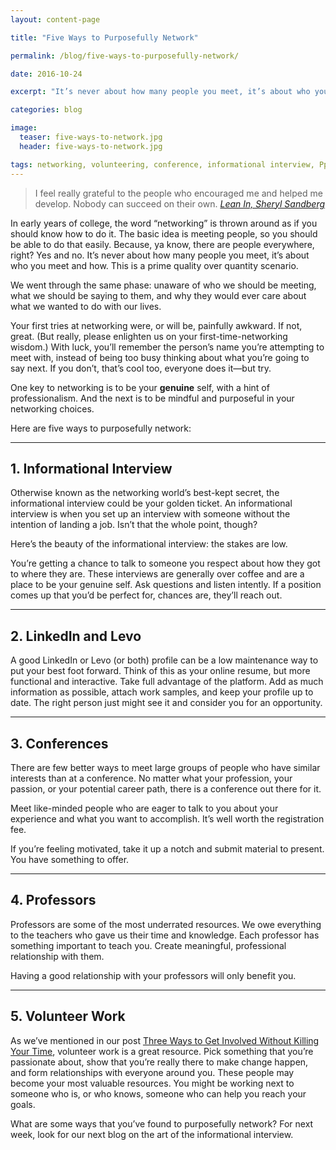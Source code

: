 ```yaml
---
layout: content-page

title: "Five Ways to Purposefully Network"

permalink: /blog/five-ways-to-purposefully-network/

date: 2016-10-24

excerpt: "It’s never about how many people you meet, it’s about who you meet and how. This is a prime quality over quantity scenario."

categories: blog

image:
  teaser: five-ways-to-network.jpg
  header: five-ways-to-network.jpg

tags: networking, volunteering, conference, informational interview, Pprofessors
---
```


>I feel really grateful to the people who encouraged me and helped me develop. Nobody can succeed on their own. *[Lean In, Sheryl Sandberg](/reading-list/)*

In early years of college, the word “networking” is thrown around as if you should know how to do it. The basic idea is meeting people, so you should be able to do that easily. Because, ya know, there are people everywhere, right? Yes and no. It’s never about how many people you meet, it’s about who you meet and how. This is a prime quality over quantity scenario. 

We went through the same phase: unaware of who we should be meeting, what we should be saying to them, and why they would ever care about what we wanted to do with our lives. 

Your first tries at networking were, or will be, painfully awkward. If not, great. (But really, please enlighten us on your first-time-networking wisdom.) With luck, you’ll remember the person’s name you’re attempting to meet with, instead of being too busy thinking about what you’re going to say next. If you don’t, that’s cool too, everyone does it—but try.  

One key to networking is to be your **genuine** self, with a hint of professionalism. And the next is to be mindful and purposeful in your networking choices. 

Here are five ways to purposefully network: 

<hr class="secondary">

## 1. Informational Interview

Otherwise known as the networking world’s best-kept secret, the informational interview could be your golden ticket. An informational interview is when you set up an interview with someone without the intention of landing a job. Isn’t that the whole point, though? 

Here’s the beauty of the informational interview: the stakes are low. 

You’re getting a chance to talk to someone you respect about how they got to where they are. These interviews are generally over coffee and are a place to be your genuine self. Ask questions and listen intently. If a position comes up that you’d be perfect for, chances are, they’ll reach out. 

<hr class="secondary">

## 2. LinkedIn and Levo

A good LinkedIn or Levo (or both) profile can be a low maintenance way to put your best foot forward. Think of this as your online resume, but more functional and interactive. Take full advantage of the platform. Add as much information as possible, attach work samples, and keep your profile up to date. The right person just might see it and consider you for an opportunity.

<hr class="secondary">

## 3. Conferences

There are few better ways to meet large groups of people who have similar interests than at a conference. No matter what your profession, your passion, or your potential career path, there is a conference out there for it.

Meet like-minded people who are eager to talk to you about your experience and what you want to accomplish. It’s well worth the registration fee.

If you’re feeling motivated, take it up a notch and submit material to present. You have something to offer.

<hr class="secondary">

## 4. Professors

Professors are some of the most underrated resources. We owe everything to the teachers who gave us their time and knowledge. Each professor has something important to teach you. Create meaningful, professional relationship with them. 

Having a good relationship with your professors will only benefit you. 

<hr class="secondary">

## 5. Volunteer Work

As we’ve mentioned in our post [Three Ways to Get Involved Without Killing Your Time](/blog/three-ways-to-get-involved-without-killing-your-time/), volunteer work is a great resource. Pick something that you’re passionate about, show that you’re really there to make change happen, and form relationships with everyone around you. These people may become your most valuable resources. You might be working next to someone who is, or who knows, someone who can help you reach your goals. 

What are some ways that you’ve found to purposefully network? For next week, look for our next blog on the art of the informational interview.